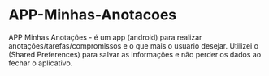 # APP-Minhas-Anotacoes
APP Minhas Anotações - é um app (android) para realizar anotações/tarefas/compromissos e o que mais o usuario desejar. 
Utilizei o (Shared Preferences) para salvar as informações e não perder os dados ao fechar o aplicativo.
